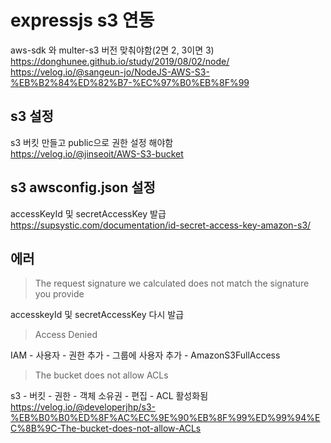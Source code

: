 # expressjs s3 연동
aws-sdk 와 multer-s3 버전 맞춰야함(2면 2, 3이면 3)  
https://donghunee.github.io/study/2019/08/02/node/
https://velog.io/@sangeun-jo/NodeJS-AWS-S3-%EB%B2%84%ED%82%B7-%EC%97%B0%EB%8F%99

## s3 설정  
s3 버킷 만들고 public으로 권한 설정 해야함  
https://velog.io/@jinseoit/AWS-S3-bucket

## s3 awsconfig.json 설정
accessKeyId 및 secretAccessKey 발급  
https://supsystic.com/documentation/id-secret-access-key-amazon-s3/  

## 에러
> The request signature we calculated does not match the signature you provide

accesskeyId 및 secretAccessKey 다시 발급

> Access Denied

IAM - 사용자 - 권한 추가 - 그룹에 사용자 추가 - AmazonS3FullAccess

>The bucket does not allow ACLs  

s3 - 버킷 - 권한 - 객체 소유권 - 편집 - ACL 활성화됨
https://velog.io/@developerjhp/s3-%EB%B0%B0%ED%8F%AC%EC%9E%90%EB%8F%99%ED%99%94%EC%8B%9C-The-bucket-does-not-allow-ACLs
